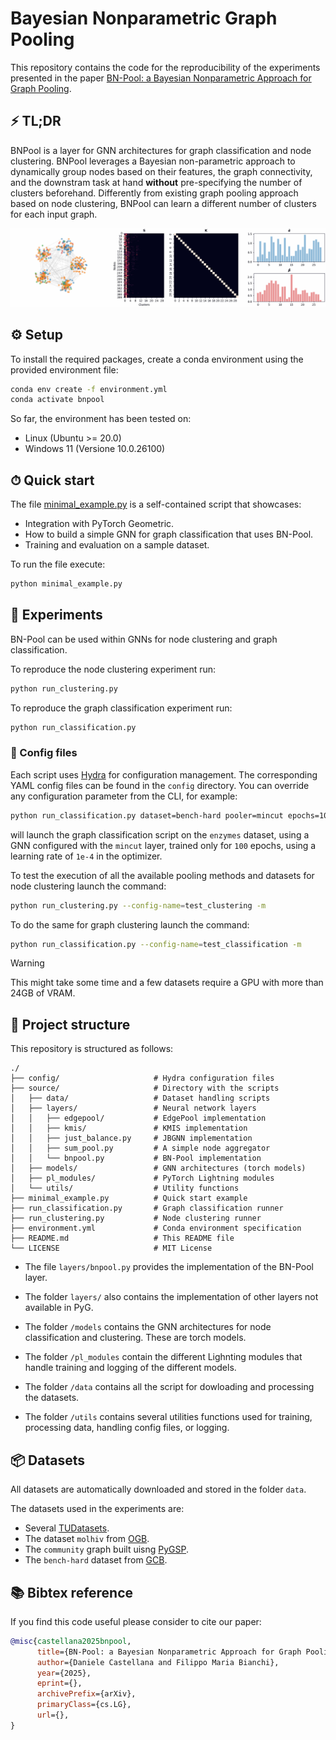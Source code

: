# Bayesian Nonparametric Graph Pooling

This repository contains the code for the reproducibility of the experiments presented in the paper [BN-Pool: a Bayesian Nonparametric Approach for Graph Pooling](). 


## ⚡ TL;DR

BNPool is a layer for GNN architectures for graph classification and node clustering.
BNPool leverages a Bayesian non-parametric approach to dynamically group nodes based on their features, the graph connectivity, and the downstram task at hand **without** pre-specifying the number of clusters beforehand.
Differently from existing graph pooling approach based on node clustering, BNPool can learn a different number of clusters for each input graph.

<p align=center>
	<img src="./assets/animated.gif" alt="{BNPool training}"/>
</p>


## ⚙️ Setup

To install the required packages, create a conda environment using the provided environment file:

```bash
conda env create -f environment.yml
conda activate bnpool
```

So far, the environment has been tested on:
- Linux (Ubuntu >= 20.0)
- Windows 11 (Versione 10.0.26100)

## ⏱ Quick start

The file [minimal_example.py](./minimal_example.py) is a self-contained script that showcases:

- Integration with PyTorch Geometric.
- How to build a simple GNN for graph classification that uses BN-Pool.
- Training and evaluation on a sample dataset.

To run the file execute:

```bash
python minimal_example.py
```

## 🧪 Experiments

BN-Pool can be used within GNNs for node clustering and graph classification.

To reproduce the node clustering experiment run:

```bash
python run_clustering.py
```

To reproduce the graph classification experiment run:

```bash
python run_classification.py
```

### 📝 Config files

Each script uses [Hydra](https://hydra.cc/) for configuration management. 
The corresponding YAML config files can be found in the `config` directory. 
You can override any configuration parameter from the CLI, for example:

```bash
python run_classification.py dataset=bench-hard pooler=mincut epochs=100 optimizer.hparams.lr=1e-4
```

will launch the graph classification script on the `enzymes` dataset, using a GNN configured with the `mincut` layer, trained only for `100` epochs, using a learning rate of `1e-4` in the optimizer.

To test the execution of all the available pooling methods and datasets for node clustering launch the command:

```bash
python run_clustering.py --config-name=test_clustering -m
```

To do the same for graph clustering launch the command:

```bash
python run_classification.py --config-name=test_classification -m
```

> [!Warning]
> This might take some time and a few datasets require a GPU with more than 24GB of VRAM.

## 📂 Project structure

This repository is structured as follows:

```
./
├── config/                     # Hydra configuration files
├── source/                     # Directory with the scripts
│   ├── data/                   # Dataset handling scripts
│   ├── layers/                 # Neural network layers
│   │   ├── edgepool/           # EdgePool implementation
│   │   ├── kmis/               # KMIS implementation
│   │   ├── just_balance.py     # JBGNN implementation
│   │   ├── sum_pool.py         # A simple node aggregator
│   │   └── bnpool.py           # BN-Pool implementation
│   ├── models/                 # GNN architectures (torch models)
│   ├── pl_modules/             # PyTorch Lightning modules
│   └── utils/                  # Utility functions
├── minimal_example.py          # Quick start example
├── run_classification.py       # Graph classification runner
├── run_clustering.py           # Node clustering runner
├── environment.yml             # Conda environment specification
├── README.md                   # This README file
└── LICENSE                     # MIT License

```

- The file `layers/bnpool.py` provides the implementation of the BN-Pool layer. 

- The folder `layers/` also contains the implementation of other layers not available in PyG.

- The folder `/models` contains the GNN architectures for node classification and clustering. These are torch models.

- The folder `/pl_modules` contain the different Lighnting modules that handle training and logging of the different models.

- The folder `/data` contains all the script for dowloading and processing the datasets.

- The folder `/utils` contains several utilities functions used for training, processing data, handling config files, or logging.

## 📦 Datasets

All datasets are automatically downloaded and stored in the folder `data`.

The datasets used in the experiments are:
- Several [TUDatasets](https://chrsmrrs.github.io/datasets/).
- The dataset `molhiv` from [OGB](https://ogb.stanford.edu/docs/graphprop/).
- The `community` graph built uisng [PyGSP](https://pygsp.readthedocs.io/en/stable/).
- The `bench-hard` dataset from [GCB](https://github.com/FilippoMB/Benchmark_dataset_for_graph_classification).


## 📚  Bibtex reference

If you find this code useful please consider to cite our paper:

```bibtex
@misc{castellana2025bnpool,
      title={BN-Pool: a Bayesian Nonparametric Approach for Graph Pooling}, 
      author={Daniele Castellana and Filippo Maria Bianchi},
      year={2025},
      eprint={},
      archivePrefix={arXiv},
      primaryClass={cs.LG},
      url={}, 
}
```